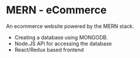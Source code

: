 # MERN - eCommerce

An ecommerce website powered by the MERN stack.
- Creating a database using MONGODB.
- Node.JS APi for accessing the database 
- React/Redux based frontend